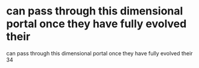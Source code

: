 # can pass through this dimensional portal once they have fully evolved their

can pass through this dimensional portal once they have fully evolved their
34